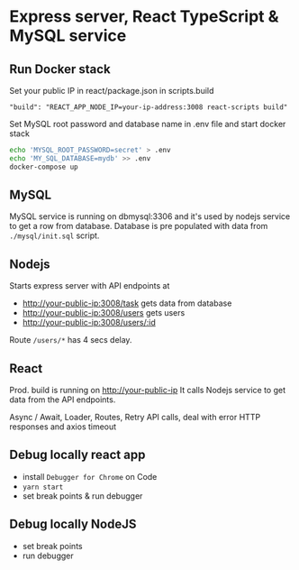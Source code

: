 # Express server, React TypeScript & MySQL service 

## Run Docker stack

Set your public IP in react/package.json in scripts.build

```text
"build": "REACT_APP_NODE_IP=your-ip-address:3008 react-scripts build"
```

Set MySQL root password and database name in .env file and start docker stack

```sh
echo 'MYSQL_ROOT_PASSWORD=secret' > .env
echo 'MY_SQL_DATABASE=mydb' >> .env
docker-compose up 
```

## MySQL

MySQL service is running on dbmysql:3306 and it's used by nodejs service to get a row from database. Database is pre populated with data from `./mysql/init.sql` script.

## Nodejs

Starts express server with API endpoints at 
- <http://your-public-ip:3008/task> gets data from database
- <http://your-public-ip:3008/users> gets users
- <http://your-public-ip:3008/users/:id>

Route `/users/*` has 4 secs delay.  

## React

Prod. build is running on <http://your-public-ip> It calls Nodejs service to get data from the API endpoints.

Async / Await, Loader, Routes, Retry API calls, deal with error HTTP responses and axios timeout


## Debug locally react app

- install `Debugger for Chrome` on Code
- `yarn start`
- set break points & run debugger

## Debug locally NodeJS

- set break points
- run debugger
